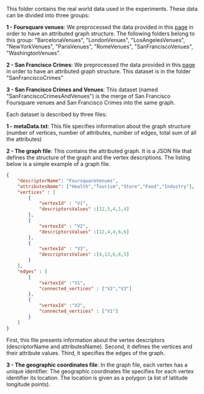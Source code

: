 This folder contains the real world data used in the experiments. These data can be divided into three groups:

**1 - Foursquare venues**: We preprocessed the data provided in this  [page](https://figshare.com/articles/Foursquare_amp_Flickr_activities_in_20_cities/1584973) in order to have an attributed graph structure. The following folders belong to this group: "BarcelonaVenues", "LondonVenues", "LosAngelesVenues", "NewYorkVenues", "ParisVenues", "RomeVenues", "SanFranciscoVenues", "WashingtonVenues".

**2 - San Francisco Crimes**: We preprocessed the data provided in this [page](https://www.kaggle.com/c/sf-crime/data) in order to have an attributed graph structure. This dataset is in the folder "SanFranciscoCrimes"

**3 - San Francisco Crimes and Venues**: This dataset (named "SanFranciscoCrimesAndVenues") is the merge of San Francisco Foursquare venues and San Francisco Crimes into the same graph.

Each dataset is described by three files:

**1 - metaData.txt**: This file specifies information about the graph structure (number of vertices, number of attributes, number of edges, total sum of all the attributes)

**2 - The graph file**: This contains the attributed graph. It is a JSON file that defines the structure of the graph and the vertex descriptions. The listing below is a simple example of a graph file.
```json
{
	"descriptorName": "FoursquareVenues",	
	"attributesName": ["Health","Tourism","Store","Food","Industry"],
	"vertices" : [
		{
			"vertexId" : "V1",
			"descriptorsValues" :[12,5,4,1,4]
		},
		{
			"vertexId" : "V2",
			"descriptorsValues" :[12,4,4,6,6]
		},
		{
			"vertexId" : "V3",
			"descriptorsValues" :[4,13,6,6,5]
		}
	],
	"edges" : [
		{
			"vertexId" :"V1",
			"connected_vertices" : ["V2","V3"]
		},
		{
			"vertexId" :"V2",
			"connected_vertices" : ["V1"]
		}
	]
}
```
First, this file presents information about the vertex descriptors (descriptorName and attributesName). Second, it defines the vertices and their attribute values. Third, it specifies the edges of the graph.

**3 - The geographic coordinates file**: In the graph file, each vertex has a unique identifier. The geographic coordinates file specifies for each vertex identifier its location. The location is given as a polygon (a list of latitude longitude points).
